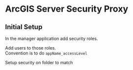 # ArcGIS Server Security Proxy

## Initial Setup

In the manager application add security roles.
 
Add users to those roles.   
Convention is to do `appName_accessLevel`

Setup security on folder to match



